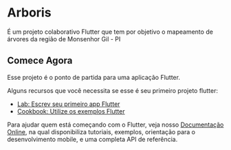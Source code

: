 # Arboris

É um projeto colaborativo Flutter que tem por objetivo o mapeamento de árvores da região de Monsenhor Gil - PI

## Comece Agora
Esse projeto é o ponto de partida para uma aplicação Flutter.

Alguns recursos que você necessita se esse é seu primeiro projeto flutter:

- [Lab: Escrev seu primeiro app Flutter](https://flutter.dev/docs/get-started/codelab)
- [Cookbook: Utilize os exemplos Flutter](https://flutter.dev/docs/cookbook)

Para ajudar quem está começando com o Flutter, veja nosso
[Documentação Online](https://flutter.dev/docs), na qual disponibiliza tutoriais,
exemplos, orientação para o desenvolvimento mobile, e uma completa API de referência.



